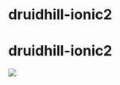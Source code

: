 # druidhill-ionic2

# druidhill-ionic2

[<img src="https://github.com/jvanhouteghem/druidhill-ionic2/blob/master/src/assets/img/screen.gif">](https://github.com/jvanhouteghem/druidhill-ionic2/blob/master/src/assets/img/screen.gif)